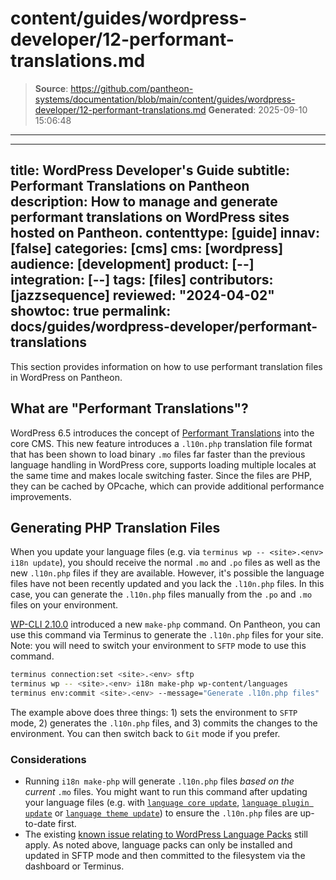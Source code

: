 # content/guides/wordpress-developer/12-performant-translations.md

> **Source**: https://github.com/pantheon-systems/documentation/blob/main/content/guides/wordpress-developer/12-performant-translations.md
> **Generated**: 2025-09-10 15:06:48

---

---
title: WordPress Developer's Guide
subtitle: Performant Translations on Pantheon
description: How to manage and generate performant translations on WordPress sites hosted on Pantheon.
contenttype: [guide]
innav: [false]
categories: [cms]
cms: [wordpress]
audience: [development]
product: [--]
integration: [--]
tags: [files]
contributors: [jazzsequence]
reviewed: "2024-04-02"
showtoc: true
permalink: docs/guides/wordpress-developer/performant-translations
---

This section provides information on how to use performant translation files in WordPress on Pantheon.

## What are "Performant Translations"?

WordPress 6.5 introduces the concept of [Performant Translations](https://make.wordpress.org/core/2024/02/27/i18n-improvements-6-5-performant-translations/) into the core CMS. This new feature introduces a `.l10n.php` translation file format that has been shown to load binary `.mo` files far faster than the previous language handling in WordPress core, supports loading multiple locales at the same time and makes locale switching faster. Since the files are PHP, they can be cached by OPcache, which can provide additional performance improvements.

## Generating PHP Translation Files

When you update your language files (e.g. via `terminus wp -- <site>.<env> i18n update`), you should receive the normal `.mo` and `.po` files as well as the new `.l10n.php` files if they are available. However, it's possible the language files have not been recently updated and you lack the `.l10n.php` files. In this case, you can generate the `.l10n.php` files manually from the `.po` and `.mo` files on your environment.

[WP-CLI 2.10.0](/release-notes/2024/02/wp-cli-2-10) introduced a new `make-php` command. On Pantheon, you can use this command via Terminus to generate the `.l10n.php` files for your site. Note: you will need to switch your environment to `SFTP` mode to use this command.

```bash
terminus connection:set <site>.<env> sftp
terminus wp -- <site>.<env> i18n make-php wp-content/languages
terminus env:commit <site>.<env> --message="Generate .l10n.php files"
```

The example above does three things: 1) sets the environment to `SFTP` mode, 2) generates the `.l10n.php` files, and 3) commits the changes to the environment. You can then switch back to `Git` mode if you prefer.


### Considerations

* Running `i18n make-php` will generate `.l10n.php` files _based on the current_ `.mo` files. You might want to run this command after updating your language files (e.g. with [`language core update`](https://developer.wordpress.org/cli/commands/language/core/update/), [`language plugin update`](https://developer.wordpress.org/cli/commands/language/plugin/update/) or [`language theme update`](https://developer.wordpress.org/cli/commands/language/theme/update/)) to ensure the `.l10n.php` files are up-to-date first.
* The existing [known issue relating to WordPress Language Packs](/wordpress-known-issues#language-packs) still apply. As noted above, language packs can only be installed and updated in SFTP mode and then committed to the filesystem via the dashboard or Terminus.